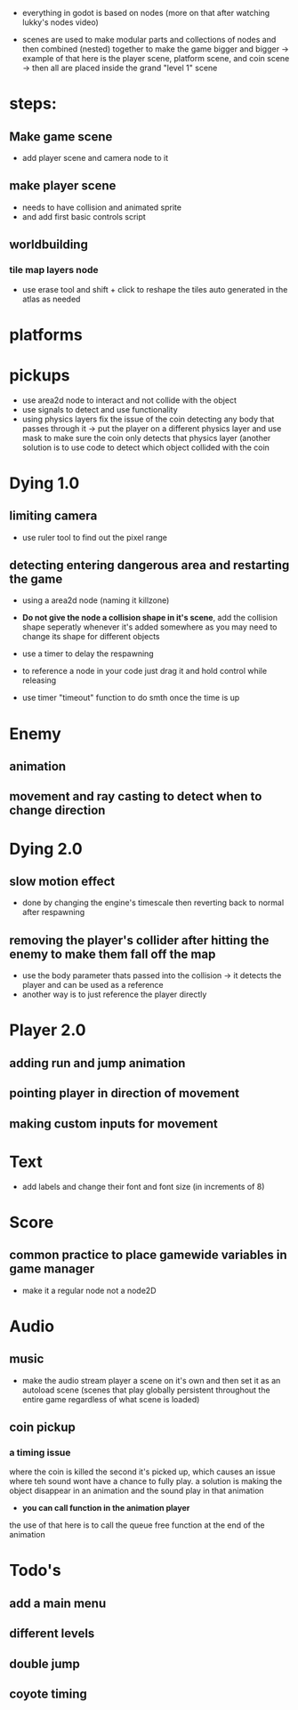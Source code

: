 - everything in godot is based on nodes (more on that after watching lukky's nodes video)

- scenes are used to make modular parts and collections of nodes and then combined (nested) together to make the game bigger and bigger -> example of that here is the player scene, platform scene, and coin scene -> then all are placed inside the grand "level 1" scene

# steps:

## Make game scene
- add player scene and camera node to it

## make player scene
- needs to have collision and animated sprite
- and add first basic controls script

## worldbuilding
### tile map layers node
- use erase tool and shift + click to reshape the tiles auto generated in the atlas as needed

# platforms

# pickups
- use area2d node to interact and not collide with the object
- use signals to detect and use functionality
- using physics layers fix the issue of the coin detecting any body that passes through it -> put the player on a different physics layer and use mask to make sure the coin only detects that physics layer (another solution is to use code to detect which object collided with the coin

# Dying 1.0

## limiting camera
- use ruler tool to find out the pixel range

## detecting entering dangerous area and restarting the game
- using a area2d node (naming it killzone) 
- **Do not give the node a collision shape in it's scene**, add the collision shape seperatly whenever it's added somewhere as you may need to change its shape for different objects

- use a timer to delay the respawning 

- to reference a node in your code just drag it and hold control while releasing

- use timer "timeout" function to do smth once the time is up

# Enemy

## animation

## movement and ray casting to detect when to change direction

# Dying 2.0

## slow motion effect
- done by changing the engine's timescale then reverting back to normal after respawning

## removing the player's collider after hitting the enemy to make them fall off the map

- use the body parameter thats passed into the collision -> it detects the player and can be used as a reference
- another way is to just reference the player directly

# Player 2.0
## adding run and jump animation

## pointing player in direction of movement

## making custom inputs for movement

# Text
- add labels and change their font and font size (in increments of 8)

# Score
## common practice to place gamewide variables in game manager
- make it a regular node not a node2D

# Audio

## music
- make the audio stream player a scene on it's own and then set it as an autoload scene (scenes that play globally persistent throughout the entire game regardless of what scene is loaded)

## coin pickup

### a timing issue
where the coin is killed the second it's picked up, which causes an issue where teh sound wont have a chance to fully play. a solution is making the object disappear in an animation and the sound play in that animation

- **you can call function in the animation player**

the use of that here is to call the queue free function at the end of the animation

# Todo's

## add a main menu
## different levels
## double jump
## coyote timing


